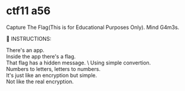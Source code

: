 
# ctf11 a56
Capture The Flag(This is for Educational Purposes Only). Mind G4m3s.

📝 INSTRUCTIONS: 

There's an app. \
Inside the app there's a flag. \
That flag has a hidden message. \ 
Using simple convertion. \
Numbers to letters, letters to numbers. \
It's just like an encryption but simple. \
Not like the real encryption.


